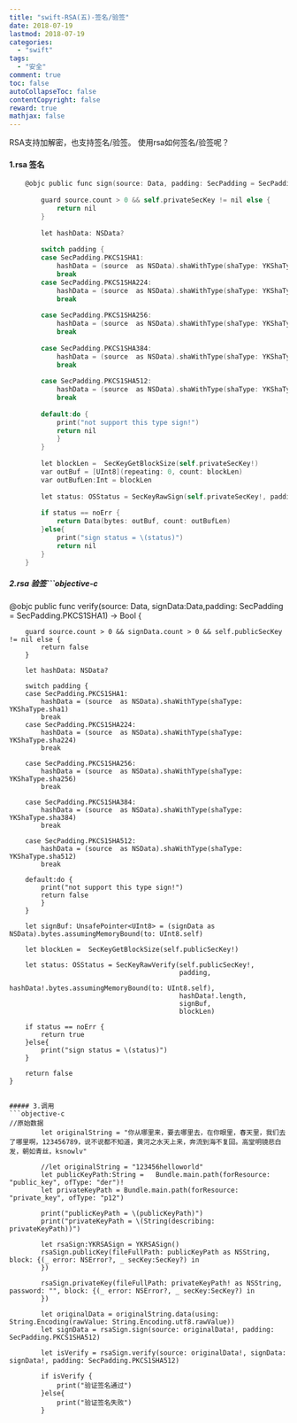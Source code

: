 ```yaml
---
title: "swift-RSA(五)-签名/验签"
date: 2018-07-19
lastmod: 2018-07-19
categories:
  - "swift"
tags:
  - "安全"
comment: true
toc: false
autoCollapseToc: false
contentCopyright: false
reward: true
mathjax: false
---
```


RSA支持加解密，也支持签名/验签。
使用rsa如何签名/验签呢？

#### 1.rsa 签名
```objective-c
    @objc public func sign(source: Data, padding: SecPadding = SecPadding.PKCS1SHA1) -> Data? {
    
        guard source.count > 0 && self.privateSecKey != nil else {
            return nil
        }
        
        let hashData: NSData?
        
        switch padding {
        case SecPadding.PKCS1SHA1:
            hashData = (source  as NSData).shaWithType(shaType: YKShaType.sha1)
            break
        case SecPadding.PKCS1SHA224:
            hashData = (source  as NSData).shaWithType(shaType: YKShaType.sha224)
            break
            
        case SecPadding.PKCS1SHA256:
            hashData = (source  as NSData).shaWithType(shaType: YKShaType.sha256)
            break
            
        case SecPadding.PKCS1SHA384:
            hashData = (source  as NSData).shaWithType(shaType: YKShaType.sha384)
            break
            
        case SecPadding.PKCS1SHA512:
            hashData = (source  as NSData).shaWithType(shaType: YKShaType.sha512)
            break
            
        default:do {
            print("not support this type sign!")
            return nil
            }
        }
    
        let blockLen =  SecKeyGetBlockSize(self.privateSecKey!)
        var outBuf = [UInt8](repeating: 0, count: blockLen)
        var outBufLen:Int = blockLen
        
        let status: OSStatus = SecKeyRawSign(self.privateSecKey!, padding, hashData!.bytes.assumingMemoryBound(to: UInt8.self), hashData!.length, &outBuf, &outBufLen)
        
        if status == noErr {
            return Data(bytes: outBuf, count: outBufLen)
        }else{
            print("sign status = \(status)")
            return nil
        }
    }
```
##### 2.rsa 验签```objective-c
@objc public func verify(source: Data, signData:Data,padding: SecPadding = SecPadding.PKCS1SHA1) -> Bool {
        
        guard source.count > 0 && signData.count > 0 && self.publicSecKey != nil else {
            return false
        }
        
        let hashData: NSData?
        
        switch padding {
        case SecPadding.PKCS1SHA1:
            hashData = (source  as NSData).shaWithType(shaType: YKShaType.sha1)
            break
        case SecPadding.PKCS1SHA224:
            hashData = (source  as NSData).shaWithType(shaType: YKShaType.sha224)
            break
            
        case SecPadding.PKCS1SHA256:
            hashData = (source  as NSData).shaWithType(shaType: YKShaType.sha256)
            break
            
        case SecPadding.PKCS1SHA384:
            hashData = (source  as NSData).shaWithType(shaType: YKShaType.sha384)
            break
            
        case SecPadding.PKCS1SHA512:
            hashData = (source  as NSData).shaWithType(shaType: YKShaType.sha512)
            break
            
        default:do {
            print("not support this type sign!")
            return false
            }
        }
        
        let signBuf: UnsafePointer<UInt8> = (signData as NSData).bytes.assumingMemoryBound(to: UInt8.self)
        
        let blockLen =  SecKeyGetBlockSize(self.publicSecKey!)
        
        let status: OSStatus = SecKeyRawVerify(self.publicSecKey!,
                                               padding,
                                               hashData!.bytes.assumingMemoryBound(to: UInt8.self),
                                               hashData!.length,
                                               signBuf,
                                               blockLen)
        
        if status == noErr {
            return true
        }else{
            print("sign status = \(status)")
        }
        
        return false
    }

```

##### 3.调用
```objective-c
//原始数据
        let originalString = "你从哪里来，要去哪里去，在你眼里，春天里，我们去了哪里啊，123456789，说不说都不知道，黄河之水天上来，奔流到海不复回。高堂明镜悲白发，朝如青丝，ksnowlv"
        
        //let originalString = "123456helloworld"
        let publicKeyPath:String =   Bundle.main.path(forResource: "public_key", ofType: "der")!
        let privateKeyPath = Bundle.main.path(forResource: "private_key", ofType: "p12")
        
        print("publicKeyPath = \(publicKeyPath)")
        print("privateKeyPath = \(String(describing: privateKeyPath))")
        
        let rsaSign:YKRSASign = YKRSASign()
        rsaSign.publicKey(fileFullPath: publicKeyPath as NSString, block: {(_ error: NSError?, _ secKey:SecKey?) in
        })
        
        rsaSign.privateKey(fileFullPath: privateKeyPath! as NSString, password: "", block: {(_ error: NSError?, _ secKey:SecKey?) in
        })
        
        let originalData = originalString.data(using: String.Encoding(rawValue: String.Encoding.utf8.rawValue))
        let signData = rsaSign.sign(source: originalData!, padding: SecPadding.PKCS1SHA512)
        
        let isVerify = rsaSign.verify(source: originalData!, signData: signData!, padding: SecPadding.PKCS1SHA512)
        
        if isVerify {
            print("验证签名通过")
        }else{
            print("验证签名失败")
        }

```